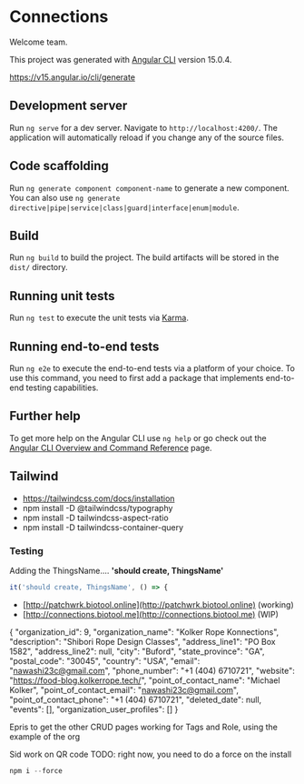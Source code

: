 # Connections

Welcome team.



This project was generated with [Angular CLI](https://github.com/angular/angular-cli) version 15.0.4.

https://v15.angular.io/cli/generate

## Development server

Run `ng serve` for a dev server. Navigate to `http://localhost:4200/`. The application will automatically reload if you change any of the source files.

## Code scaffolding

Run `ng generate component component-name` to generate a new component. You can also use `ng generate directive|pipe|service|class|guard|interface|enum|module`.

## Build

Run `ng build` to build the project. The build artifacts will be stored in the `dist/` directory.

## Running unit tests

Run `ng test` to execute the unit tests via [Karma](https://karma-runner.github.io).

## Running end-to-end tests

Run `ng e2e` to execute the end-to-end tests via a platform of your choice. To use this command, you need to first add a package that implements end-to-end testing capabilities.

## Further help

To get more help on the Angular CLI use `ng help` or go check out the [Angular CLI Overview and Command Reference](https://angular.io/cli) page.



## Tailwind
- https://tailwindcss.com/docs/installation
- npm install -D @tailwindcss/typography
- npm install -D tailwindcss-aspect-ratio
- npm install  -D tailwindcss-container-query

### Testing
Adding the ThingsName.... **'should create, ThingsName'** 

 ```javascript
 it('should create, ThingsName', () => {
 ```

 
- [http://patchwrk.biotool.online](http://patchwrk.biotool.online)      (working)
- [http://connections.biotool.me](http://connections.biotool.me)        (WIP)



{
        "organization_id": 9,
        "organization_name": "Kolker Rope Konnections",
        "description": "Shibori Rope Design Classes",
        "address_line1": "PO Box 1582",
        "address_line2": null,
        "city": "Buford",
        "state_province": "GA",
        "postal_code": "30045",
        "country": "USA",
        "email": "nawashi23c@gmail.com",
        "phone_number": "+1 (404) 6710721",
        "website": "https://food-blog.kolkerrope.tech/",
        "point_of_contact_name": "Michael Kolker",
        "point_of_contact_email": "nawashi23c@gmail.com",
        "point_of_contact_phone": "+1 (404) 6710721",
        "deleted_date": null,
        "events": [],
        "organization_user_profiles": []
    }

Epris to get the other CRUD pages working for Tags and Role, using the example of the org

Sid work on QR code
TODO: right now, you need to do a force on the install

```javascript
npm i --force
```
